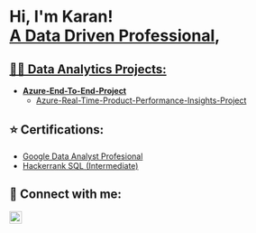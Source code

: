 <h1>Hi, I'm Karan! <br/><a href="https://github.com/Karansavla786">A Data Driven Professional</a>, <a href="https://www.linkedin.com/in/karansavla99/"></h1>

<h2>👨‍💻 Data Analytics Projects:</h2>

- <b>Azure-End-To-End-Project</b>
  - [Azure-Real-Time-Product-Performance-Insights-Project](https://github.com/Karansavla786/Azure-Real-Time-Product-Performance-Insights-Project)

<h2>⭐️ Certifications:</h2>

- [Google Data Analyst Profesional](https://www.credly.com/badges/dc00fa02-b3d6-4023-afd3-4052a103f6b6?source=linked_in_profile)
- [Hackerrank SQL (Intermediate)](https://www.hackerrank.com/certificates/145c5758e719)

<h2> 🤳 Connect with me:</h2>


[<img align="left" alt="Karan Savla | LinkedIn" width="22px" src="https://cdn.jsdelivr.net/npm/simple-icons@v3/icons/linkedin.svg" />][linkedin]

[linkedin]: https://www.linkedin.com/in/karansavla99/

